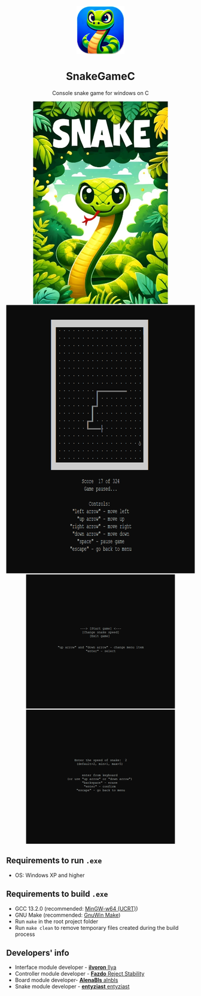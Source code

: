 <p align="center">
 <picture>
   <source srcset="promo/snake_logo.png" width="128px" alt="Snake Game Logo" />
   <img src="promo/snake_logo.png" width="128px" alt="Snake Game Logo" />
 </picture>
</p>
<h1 align="center">SnakeGameC</h1>

<p align="center">Console snake game for windows on C</p>

<p align="center">
  <picture>
    <source srcset="promo/snake_cover.png" height="539px"/>
    <img src="promo/snake_cover.png" height="539px">
  </picture>
  <picture>
     <source srcset="promo/snake_screenshot_1.png" height="714px"/>
     <img src="promo/snake_screenshot_1.png" height="714px">
  </picture>
  <picture>
     <source srcset="promo/snake_screenshot_2.png" height="357px"/>
     <img src="promo/snake_screenshot_2.png" height="357px">
  </picture>
  <picture>
     <source srcset="promo/snake_screenshot_3.png" height="357px"/>
     <img src="promo/snake_screenshot_3.png" height="357px">
  </picture>
</p>

## Requirements to run `.exe`
 - OS: Windows XP and higher
## Requirements to build `.exe`
 - GCC 13.2.0 (recommended: [MinGW-w64 (UCRT)](https://winlibs.com/))
 - GNU Make (recommended: [GnuWin Make](https://gnuwin32.sourceforge.net/packages/make.htm))
 - Run `make` in the root project folder
 - Run `make clean` to remove temporary files created during the build process
## Developers' info
- Interface module developer - [**ilvoron**  Ilya](https://github.com/ilvoron)
- Controller module developer - [**Fazdo**  Reject Stability](https://github.com/Fazdo)
- Board module developer- [**AlenaBls**  alnbls](https://github.com/AlenaBls)
- Snake module developer - [**entyziast**  entyziast](https://github.com/entyziast)
